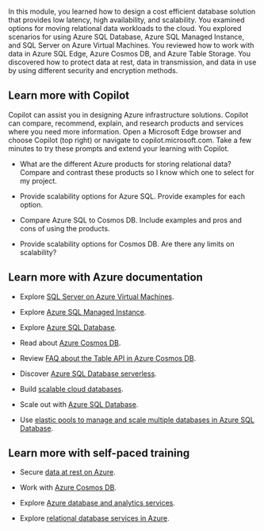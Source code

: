 In this module, you learned how to design a cost efficient database solution that provides low latency, high availability, and scalability. You examined options for moving relational data workloads to the cloud. You explored scenarios for using Azure SQL Database, Azure SQL Managed Instance, and SQL Server on Azure Virtual Machines. You reviewed how to work with data in Azure SQL Edge, Azure Cosmos DB, and Azure Table Storage. You discovered how to protect data at rest, data in transmission, and data in use by using different security and encryption methods. 

## Learn more with Copilot

Copilot can assist you in designing Azure infrastructure solutions. Copilot can compare, recommend, explain, and research products and services where you need more information. Open a Microsoft Edge browser and choose Copilot (top right) or navigate to copilot.microsoft.com. Take a few minutes to try these prompts and extend your learning with Copilot. 

- What are the different Azure products for storing relational data? Compare and contrast these products so I know which one to select for my project. 

- Provide scalability options for Azure SQL. Provide examples for each option. 

- Compare Azure SQL to Cosmos DB. Include examples and pros and cons of using the products. 

- Provide scalability options for Cosmos DB. Are there any limits on scalability? 

## Learn more with Azure documentation

- Explore [SQL Server on Azure Virtual Machines](https://azure.microsoft.com/services/virtual-machines/sql-server/).

- Explore [Azure SQL Managed Instance](https://azure.microsoft.com/products/azure-sql/managed-instance/).

- Explore [Azure SQL Database](https://azure.microsoft.com/products/azure-sql/database/).

- Read about [Azure Cosmos DB](/azure/cosmos-db/introduction).

- Review [FAQ about the Table API in Azure Cosmos DB](/azure/cosmos-db/table/table-api-faq).

- Discover [Azure SQL Database serverless](/azure/azure-sql/database/serverless-tier-overview).

- Build [scalable cloud databases](/azure/azure-sql/database/elastic-database-client-library).

- Scale out with [Azure SQL Database](/azure/azure-sql/database/elastic-scale-introduction).

- Use [elastic pools to manage and scale multiple databases in Azure SQL Database](/azure/azure-sql/database/elastic-pool-overview).

## Learn more with self-paced training

- Secure [data at rest on Azure](/training/modules/secure-data-at-rest/).

- Work with [Azure Cosmos DB](/training/modules/work-with-cosmos-db/).

- Explore [Azure database and analytics services](/training/modules/azure-database-fundamentals/).

- Explore [relational database services in Azure](/training/modules/explore-provision-deploy-relational-database-offerings-azure/).

